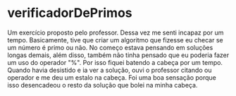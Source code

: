 # verificadorDePrimos
Um exercício proposto pelo professor. Dessa vez me senti incapaz por um tempo.
Basicamente, tive que criar um algoritmo que fizesse eu checar se um número é primo ou não. No começo estava pensando em soluções longas demais, além disso, também não tinha pensado que eu poderia fazer um uso do operador "%". Por isso fiquei batendo a cabeça por um tempo. 
Quando havia desistido e ia ver a solução, ouvi o professor citando ou operador e me deu um estalo na cabeça. Foi uma boa sensação porque isso desencadeou o resto da solução que bolei na minha cabeça.
